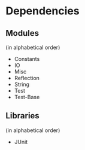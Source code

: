 # Dependencies

## Modules
(in alphabetical order)

* Constants
* IO
* Misc
* Reflection
* String
* Test
* Test-Base

## Libraries
(in alphabetical order)

* JUnit
